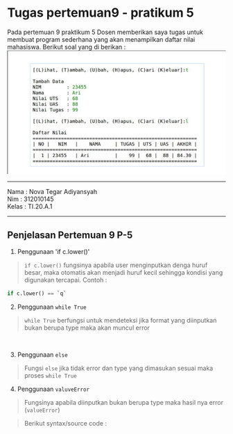 # Tugas pertemuan9 - pratikum 5

Pada pertemuan 9 praktikum 5 Dosen memberikan saya tugas untuk membuat program sederhana yang akan menampilkan daftar nilai mahasiswa. Berikut soal yang di berikan :
![gambar](gambar/ss.png)

<hr>
Nama  : Nova Tegar Adiyansyah <br>
Nim   : 312010145 <br>
Kelas : TI.20.A.1 <br>
<hr>

## Penjelasan Pertemuan 9 P-5
1. Penggunaan 'if c.lower()' <br>
>`if c.lower()` fungsinya apabila user menginputkan denga huruf besar, maka otomatis akan menjadi huruf kecil sehingga kondisi yang digunakan tercapai. Contoh :

``` python
if c.lower() == `q`
```
2. Penggunaan `while True`

> `while True` berfungsi untuk mendeteksi jika format yang diinputkan bukan berupa type maka akan muncul error
<br>

3. Penggunaan `else`
> Fungsi `else` jika tidak error dan type yang dimasukan sesuai maka proses `while True` <br>

4. Penggunaan `valuveError`
> Fungsinya apabila diinputkan bukan berupa type maka hasil nya error (`valueError`) <br>

>Berikut syntax/source code :
